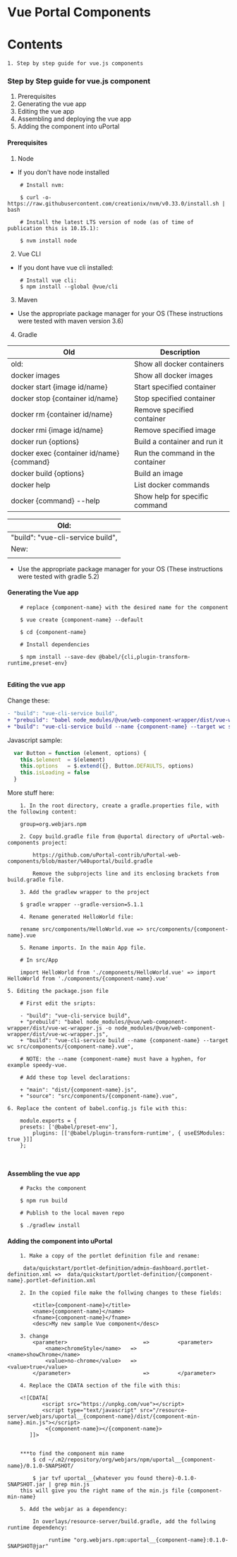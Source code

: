 # Vue Portal Components

# Contents 
    1. Step by step guide for vue.js components

### Step by Step guide for vue.js component
1. Prerequisites 
2. Generating the vue app 
3. Editing the vue app
4. Assembling and deploying the vue app 
5. Adding the component into uPortal     

#### Prerequisites 
1. Node 
- If you don't have node installed
```
    # Install nvm:

    $ curl -o- https://raw.githubusercontent.com/creationix/nvm/v0.33.0/install.sh | bash

    # Install the latest LTS version of node (as of time of publication this is 10.15.1):

    $ nvm install node

```
2. Vue CLI
- If you dont have vue cli installed:
```
    # Install vue cli:
    $ npm install --global @vue/cli
```
3. Maven 
- Use the appropriate package manager for your OS (These instructions were tested with maven version 3.6)
4. Gradle

| Old                                   | Description                      |
| ----------------------------------------- | -------------------------------- |
| old:                              | Show all docker containers       |
| docker images                             | Show all docker images           |
| docker start {image id/name}              | Start specified container        |
| docker stop {container id/name}           | Stop specified container         |
| docker rm {container id/name}             | Remove specified container       |
| docker rmi {image id/name}                | Remove specified image           |
| docker run {options}                      | Build a container and run it     |
| docker exec {container id/name} {command} | Run the command in the container |
| docker build {options}                    | Build an image                   |
| docker help                               | List docker commands             |
| docker {command} --help                   | Show help for specific command   |

| Old: |
|---|
| "build": "vue-cli-service build",  |
| New: |
|      |

- Use the appropriate package manager for your OS (These instructions were tested with gradle 5.2)

#### Generating the Vue app 

```
    # replace {component-name} with the desired name for the component

    $ vue create {component-name} --default

    $ cd {component-name}

    # Install dependencies

    $ npm install --save-dev @babel/{cli,plugin-transform-runtime,preset-env}
    
```

#### Editing the vue app

Change these:

``` diff
- "build": "vue-cli-service build",
+ "prebuild": "babel node_modules/@vue/web-component-wrapper/dist/vue-wc-wrapper.js -o node_modules/@vue/web-component-wrapper/dist/vue-wc-wrapper.js",
+ "build": "vue-cli-service build --name {component-name} --target wc src/components/{component-name}.vue",
```

Javascript sample:

``` Javascript
  var Button = function (element, options) {
    this.$element  = $(element)
    this.options   = $.extend({}, Button.DEFAULTS, options)
    this.isLoading = false
  }
```


More stuff here:

```
    1. In the root directory, create a gradle.properties file, with the following content:

    group=org.webjars.npm

    2. Copy build.gradle file from @uportal directory of uPortal-web-components project:

		https://github.com/uPortal-contrib/uPortal-web-components/blob/master/%40uportal/build.gradle

		Remove the subprojects line and its enclosing brackets from build.gradle file.

    3. Add the gradlew wrapper to the project

    $ gradle wrapper --gradle-version=5.1.1

    4. Rename generated HelloWorld file:
    
    rename src/components/HelloWorld.vue => src/components/{component-name}.vue

    5. Rename imports. In the main App file. 

    # In src/App

    import HelloWorld from './components/HelloWorld.vue' => import HelloWorld from './components/{component-name}.vue'

5. Editing the package.json file 

    # First edit the sripts:

    - "build": "vue-cli-service build",
    + "prebuild": "babel node_modules/@vue/web-component-wrapper/dist/vue-wc-wrapper.js -o node_modules/@vue/web-component-wrapper/dist/vue-wc-wrapper.js",
    + "build": "vue-cli-service build --name {component-name} --target wc src/components/{component-name}.vue",
	
	# NOTE: the --name {component-name} must have a hyphen, for example speedy-vue.

    # Add these top level declarations:

    + "main": "dist/{component-name}.js",
    + "source": "src/components/{component-name}.vue",

6. Replace the content of babel.config.js file with this:

    module.exports = {
    presets: ['@babel/preset-env'],
        plugins: [['@babel/plugin-transform-runtime', { useESModules: true }]]
    };



```

#### Assembling the vue app

```
    # Packs the component
    
    $ npm run build 

    # Publish to the local maven repo

    $ ./gradlew install
```

#### Adding the component into uPortal

```
    1. Make a copy of the portlet definition file and rename: 

     data/quickstart/portlet-definition/admin-dashboard.portlet-definition.xml =>  data/quickstart/portlet-definition/{component-name}.portlet-definition.xml

    2. In the copied file make the follwing changes to these fields: 

        <title>{component-name}</title>
        <name>{component-name}</name>
        <fname>{component-name}</fname>
        <desc>My new sample Vue component</desc>

    3. change
		<parameter>                        =>         <parameter>
			<name>chromeStyle</name>   =>            <name>showChrome</name> 
			<value>no-chrome</value>   =>            <value>true</value>
		</parameter>                       =>         </parameter>
		
    4. Replace the CDATA section of the file with this: 

    <![CDATA[
           <script src="https://unpkg.com/vue"></script>
           <script type="text/javascript" src="/resource-server/webjars/uportal__{component-name}/dist/{component-min-name}.min.js"></script>
            <{component-name}></{component-name}>
       ]]>
	   
       
	***to find the component min name
	    $ cd ~/.m2/repository/org/webjars/npm/uportal__{component-name}/0.1.0-SNAPSHOT/

	    $ jar tvf uportal__{whatever you found there}-0.1.0-SNAPSHOT.jar | grep min.js
	this will give you the right name of the min.js file {component-min-name}
    
    5. Add the webjar as a dependency: 

        In overlays/resource-server/build.gradle, add the follwing runtime dependency: 

             runtime "org.webjars.npm:uportal__{component-name}:0.1.0-SNAPSHOT@jar"
     
```
